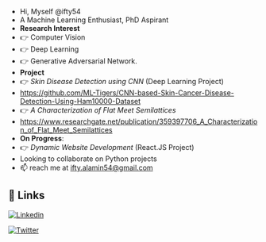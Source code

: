 - Hi, Myself @ifty54
- A Machine Learning Enthusiast, PhD Aspirant
- **Research Interest**
- 👉 Computer Vision
- 👉 Deep Learning
- 👉 Generative Adversarial Network.
- **Project**
- 👉 _Skin Disease Detection using CNN_ (Deep Learning Project) 
- https://github.com/ML-Tigers/CNN-based-Skin-Cancer-Disease-Detection-Using-Ham10000-Dataset
- 👉 _A Characterization of Flat Meet Semilattices_
- https://www.researchgate.net/publication/359397706_A_Characterization_of_Flat_Meet_Semilattices
- **On Progress**: 
- 👉 _Dynamic Website Development_ (React.JS Project)
- Looking to collaborate on Python projects
- 📫 reach me at ifty.alamin54@gmail.com

## 🔗 Links

[![Linkedin](https://img.shields.io/badge/linkedin-0A66C2?style=for-the-badge&logo=linkedin&logoColor=white)](https://www.linkedin.com/in/fty54)

[![Twitter](https://img.shields.io/badge/twitter-1DA1F2?style=for-the-badge&logo=twitter&logoColor=white)](https://twitter.com/ifty54)

<!---
ifty54/ifty54 is a ✨ special ✨ repository because its `README.md` (this file) appears on your GitHub profile.
You can click the Preview link to take a look at your changes.
--->
